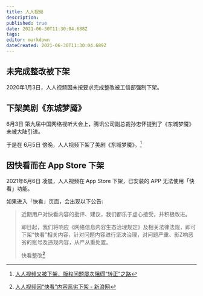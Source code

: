 ```yaml
---
title: 人人视频
description: 
published: true
date: 2021-06-30T11:30:04.688Z
tags: 
editor: markdown
dateCreated: 2021-06-30T11:30:04.689Z
---
```


## 未完成整改被下架

2020年1月3日，人人视频因未按要求完成整改被工信部强制下架。

## 下架美剧《东城梦魇》

6月3日 第九届中国网络视听大会上，腾讯公司副总裁孙忠怀提到了《东城梦魇》未被大陆引进。

于是在 6月5日 傍晚，人人视频下架了美剧《东城梦魇》。[^dldcmy]

[^dldcmy]: [人人视频又被下架，版权问题屡次阻碍“转正”之路](https://web.archive.org/web/20210630033526/https://www.time-weekly.com/wap-article/281901)

## 因快看而在 App Store 下架

2021年6月6日 凌晨，人人视频在 App Store 下架，已安装的 APP 无法使用「快看」功能。

如果进入「快看」页面，会出现以下公告:

> 近期用户对快看内容的批评、建议，我们都乐于虚心接受，并积极改进。
>
> 即日起，我们将响应《网络信息内容生态治理规定》及相关法律法规，即可下架“快看”相关内容，针对问题内容进行坚决治理，对问题严重、影Z响恶劣的账号及违规内容，从严从重处置。
>
> 快看整改[^kkzgnr]

[^kkzgnr]: [人人视频因“快看”内容恶劣下架 - 新浪网](https://web.archive.org/web/20210629140739/https://finance.sina.com.cn/tech/2021-06-06/doc-ikqcfnaz9401811.shtml)
